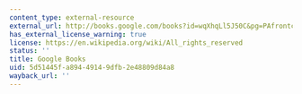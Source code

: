 ```yaml
---
content_type: external-resource
external_url: http://books.google.com/books?id=wqXhqLl5J50C&pg=PAfrontcover
has_external_license_warning: true
license: https://en.wikipedia.org/wiki/All_rights_reserved
status: ''
title: Google Books
uid: 5d51445f-a894-4914-9dfb-2e48809d84a8
wayback_url: ''
---
```

